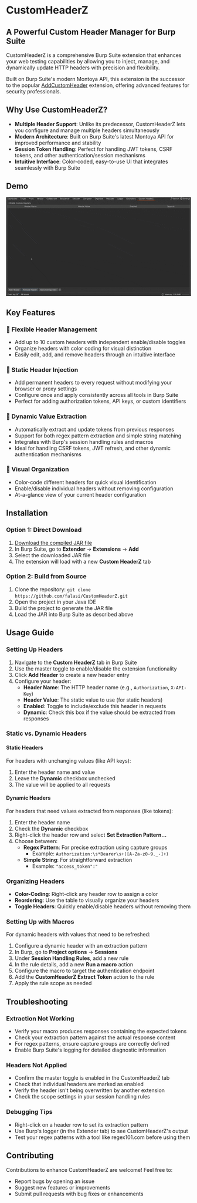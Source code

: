 # CustomHeaderZ

## A Powerful Custom Header Manager for Burp Suite

CustomHeaderZ is a comprehensive Burp Suite extension that enhances your web testing capabilities by allowing you to inject, manage, and dynamically update HTTP headers with precision and flexibility.

Built on Burp Suite's modern Montoya API, this extension is the successor to the popular [AddCustomHeader](https://github.com/PortSwigger/add-custom-header) extension, offering advanced features for security professionals.

## Why Use CustomHeaderZ?

- **Multiple Header Support**: Unlike its predecessor, CustomHeaderZ lets you configure and manage multiple headers simultaneously
- **Modern Architecture**: Built on Burp Suite's latest Montoya API for improved performance and stability
- **Session Token Handling**: Perfect for handling JWT tokens, CSRF tokens, and other authentication/session mechanisms
- **Intuitive Interface**: Color-coded, easy-to-use UI that integrates seamlessly with Burp Suite

## Demo
<p align="center">
  <img src="https://github.com/falasi/CustomHeaderZ/blob/main/Demo/demo.gif" alt="CustomHeaderZ Demo"/>
</p>

## Key Features

### 🔹 Flexible Header Management
- Add up to 10 custom headers with independent enable/disable toggles
- Organize headers with color coding for visual distinction
- Easily edit, add, and remove headers through an intuitive interface

### 🔹 Static Header Injection
- Add permanent headers to every request without modifying your browser or proxy settings
- Configure once and apply consistently across all tools in Burp Suite
- Perfect for adding authorization tokens, API keys, or custom identifiers

### 🔹 Dynamic Value Extraction
- Automatically extract and update tokens from previous responses
- Support for both regex pattern extraction and simple string matching
- Integrates with Burp's session handling rules and macros
- Ideal for handling CSRF tokens, JWT refresh, and other dynamic authentication mechanisms

### 🔹 Visual Organization
- Color-code different headers for quick visual identification
- Enable/disable individual headers without removing configuration
- At-a-glance view of your current header configuration

## Installation

### Option 1: Direct Download
1. [Download the compiled JAR file](https://github.com/falasi/CustomHeaderZ/blob/main/out/artifacts/addcustomheaderz_jar/AddCustomHeaderZ.jar)
2. In Burp Suite, go to **Extender** → **Extensions** → **Add**
3. Select the downloaded JAR file
4. The extension will load with a new **Custom HeaderZ** tab

### Option 2: Build from Source
1. Clone the repository: `git clone https://github.com/falasi/CustomHeaderZ.git`
2. Open the project in your Java IDE
3. Build the project to generate the JAR file
4. Load the JAR into Burp Suite as described above

## Usage Guide

### Setting Up Headers

1. Navigate to the **Custom HeaderZ** tab in Burp Suite
2. Use the master toggle to enable/disable the extension functionality
3. Click **Add Header** to create a new header entry
4. Configure your header:
   - **Header Name**: The HTTP header name (e.g., `Authorization`, `X-API-Key`)
   - **Header Value**: The static value to use (for static headers)
   - **Enabled**: Toggle to include/exclude this header in requests
   - **Dynamic**: Check this box if the value should be extracted from responses

### Static vs. Dynamic Headers

#### Static Headers
For headers with unchanging values (like API keys):
1. Enter the header name and value
2. Leave the **Dynamic** checkbox unchecked
3. The value will be applied to all requests

#### Dynamic Headers
For headers that need values extracted from responses (like tokens):
1. Enter the header name
2. Check the **Dynamic** checkbox
3. Right-click the header row and select **Set Extraction Pattern...**
4. Choose between:
   - **Regex Pattern**: For precise extraction using capture groups
     - Example: `Authorization:\s*Bearer\s+([A-Za-z0-9._-]+)`
   - **Simple String**: For straightforward extraction
     - Example: `"access_token":"`

### Organizing Headers
- **Color-Coding**: Right-click any header row to assign a color
- **Reordering**: Use the table to visually organize your headers
- **Toggle Headers**: Quickly enable/disable headers without removing them

### Setting Up with Macros

For dynamic headers with values that need to be refreshed:

1. Configure a dynamic header with an extraction pattern
2. In Burp, go to **Project options** → **Sessions**
3. Under **Session Handling Rules**, add a new rule
4. In the rule details, add a new **Run a macro** action
5. Configure the macro to target the authentication endpoint
6. Add the **CustomHeaderZ Extract Token** action to the rule
7. Apply the rule scope as needed

## Troubleshooting

### Extraction Not Working
- Verify your macro produces responses containing the expected tokens
- Check your extraction pattern against the actual response content
- For regex patterns, ensure capture groups are correctly defined
- Enable Burp Suite's logging for detailed diagnostic information

### Headers Not Applied
- Confirm the master toggle is enabled in the CustomHeaderZ tab
- Check that individual headers are marked as enabled
- Verify the header isn't being overwritten by another extension
- Check the scope settings in your session handling rules

### Debugging Tips
- Right-click on a header row to set its extraction pattern
- Use Burp's logger (in the Extender tab) to see CustomHeaderZ's output
- Test your regex patterns with a tool like regex101.com before using them

## Contributing

Contributions to enhance CustomHeaderZ are welcome! Feel free to:
- Report bugs by opening an issue
- Suggest new features or improvements
- Submit pull requests with bug fixes or enhancements

